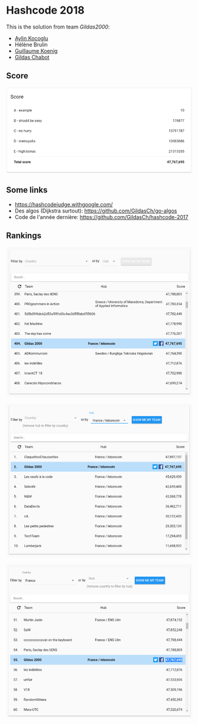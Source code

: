 # Hashcode 2018

This is the solution from team _Gildas2000_:

- [Aylin Kocoglu](https://github.com/AylinKocoglu)
- Hélène Brulin
- [Guillaume Koenig](https://github.com/guillaumekoenig)
- [Gildas Chabot](https://github.com/gildasch)

## Score

![score](score.png)

## Some links

- https://hashcodejudge.withgoogle.com/
- Des algos (Dijkstra surtout): https://github.com/GildasCh/go-algos
- Code de l'année dernière: https://github.com/GildasCh/hashcode-2017

## Rankings

![Global](global-position.png)

![Hub](hub-position.png)

![France](france-position.png)
